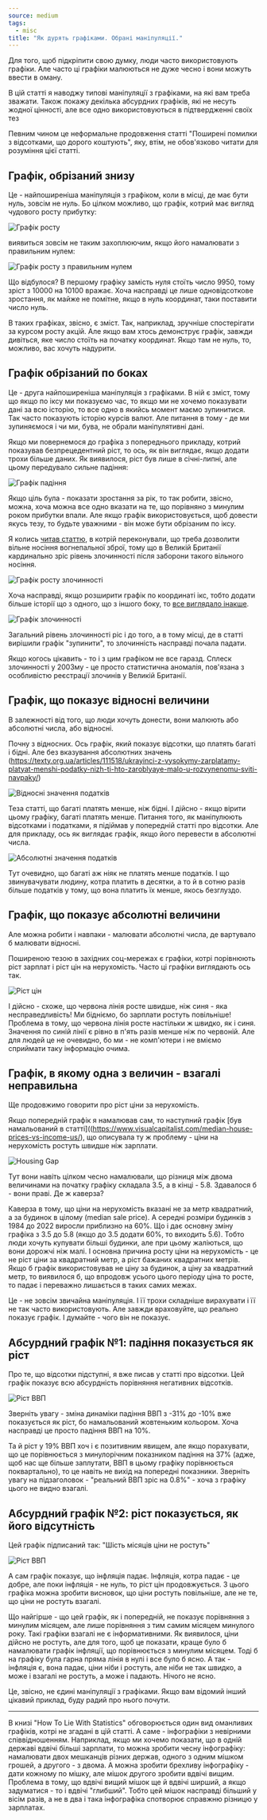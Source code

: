 ```yaml
---
source: medium
tags:
  - misc
title: "Як дурять графіками. Обрані маніпуляції."
---
```

Для того, щоб підкріпити свою думку, люди часто використовують графіки. 
Але часто ці графіки малюються не дуже чесно і вони можуть ввести в оману.

В цій статті я наводжу типові маніпуляції з графіками, на які вам треба зважати. 
Також покажу декілька абсурдних графіків, які не несуть жодної цінності, але все одно використовуються в підтвердженні своїх тез

Певним чином це неформальне продовження статті "Поширені помилки з відсотками, що дорого коштують", яку, втім, не обов'язково читати для розуміння цієї статті.

## Графік, обрізаний знизу

Це - найпоширеніша маніпуляція з графіком, коли в місці, де має бути нуль, зовсім не нуль.
Бо цілком можливо, що графік, котрий має вигляд чудового росту прибутку:

![Графік росту](/docs/assets/images/charts-manipulations/graph-rist.png)

виявиться зовсім не таким захоплюючим, якщо його намалювати з правильним нулем:

![Графік росту з правильним нулем](/docs/assets/images/charts-manipulations/real-y.png)

Що відбулося? В першому графіку замість нуля стоїть число 9950, тому зріст з 10000 на 10100 вражає.
Хоча насправді це лише одновідсоткове зростання, як майже не помітне, якщо в нуль координат, таки поставити число нуль.

В таких графіках, звісно, є зміст.
Так, наприклад, зручніше спостерігати за курсом росту акцій.
Але якщо вам хтось демонструє графік, завжди дивіться, яке число стоїть на початку координат.
Якщо там не нуль, то, можливо, вас хочуть надурити.

## Графік обрізаний по боках

Це - друга найпоширеніша маніпуляція з графіками.
В ній є зміст, тому що якщо по іксу ми показуємо час, то якщо ми не хочемо показувати дані за всю історію, то все одно в якийсь момент маємо зупинитися.
Так часто показують історію курсів валют.
Але питання в тому - де ми зупиняємося і чи ми, бува, не обрали маніпулятивні дані.

Якщо ми повернемося до графіка з попереднього прикладу, котрий показував безпрецедентний ріст, то ось, як він виглядає, якщо додати трохи більше даних.
Як виявилося, ріст був лише в січні-липні, але цьому передувало сильне падіння:

![Графік падіння](/docs/assets/images/charts-manipulations/real-x.png)

Якщо ціль була - показати зростання за рік, то так робити, звісно, можна, хоча можна все одно вказати на те, що порівняно з минулим роком прибутки впали. Але якщо графік використовується, щоб довести якусь тезу, то будьте уважними - він може бути обрізаним по іксу.

Я колись [читав статтю](https://zbroya.info/uk/blog/7838_pavlo-fris-pravo-gromadian-na-zbroiu-pro-et-contra/), в котрій переконували, що треба дозволити вільне носіння вогнепальної зброї, тому що в Великій Британії кардинально зріс рівень злочинності після заборони такого вільного носіння.

![Графік росту злочинності](/docs/assets/images/charts-manipulations/uk-graph-ban.png)

Хоча насправді, якщо розширити графік по координаті ікс, тобто додати більше історії що з одного, що з іншого боку, то [все виглядало інакше](https://skeptics.stackexchange.com/questions/40697/did-the-uk-homicide-rate-go-up-after-handgun-ownership-was-banned).

![Графік злочинності](/docs/assets/images/charts-manipulations/uk-gun-ban-large.png)

Загальний рівень злочинності ріс і до того, а в тому місці, де в статті вирішили графік "зупинити", то злочинність насправді почала падати.

Якщо когось цікавить - то і з цим графіком не все гаразд. Сплеск злочинності у 2003му - це просто статистична аномалія, пов'язана з особливістю реєстрації злочинів у Великій Британії.

## Графік, що показує відносні величини

В залежності від того, що люди хочуть донести, вони малюють або абсолютні числа, або відносні.

Почну з відносних.
Ось графік, який показує відсотки, що платять багаті і бідні. 
Але без вказування абсолютних значень (https://texty.org.ua/articles/111518/ukrayinci-z-vysokymy-zarplatamy-platyat-menshi-podatky-nizh-ti-hto-zaroblyaye-malo-u-rozvynenomu-sviti-navpaky/)

![Відносні значення податків](/docs/assets/images/charts-manipulations/medium_4.original.png)

Теза статті, що багаті платять менше, ніж бідні.
І дійсно - якщо вірити цьому графіку, багаті платять менше.
Питання того, як маніпулюють відсотками і податками, я підіймав у попередній статті про відсотки.
Але для прикладу, ось як виглядає графік, якщо його перевести в абсолютні числа.

![Абсолютні значення податків](/docs/assets/images/charts-manipulations/podatky-absolutni.png)

Тут очевидно, що багаті аж ніяк не платять менше податків.
І що звинувачувати людину, котра платить в десятки, а то й в сотню разів більше податків у тому, що вона платить їх менше, якось безглуздо.

## Графік, що показує абсолютні величини

Але можна робити і навпаки - малювати абсолютні числа, де вартувало б малювати відносні.

Поширеною тезою в західних соц-мережах є графіки, котрі порівнюють ріст зарплат і ріст цін на нерухомість.
Часто ці графіки виглядають ось так.

![Ріст цін](/docs/assets/images/charts-manipulations/nerukhomist-example.png)

І дійсно - схоже, що червона лінія росте швидше, ніж синя - яка несправедливість!
Ми бідніємо, бо зарплати ростуть повільніше!
Проблема в тому, що червона лінія росте настільки ж швидко, як і синя.
Значення по синій лінії є рівно в п'ять разів менше ніж по червоній.
Але для людей це не очевидно, бо ми - не комп'ютери і не вміємо сприймати таку інформацію очима.

## Графік, в якому одна з величин - взагалі неправильна 

Ще продовжимо говорити про ріст ціни за нерухомість.

Якщо попередній графік я намалював сам, то наступний графік [був намальований в статті]((https://www.visualcapitalist.com/median-house-prices-vs-income-us/), що описувала ту ж проблему - ціни на нерухомість ростуть швидше ніж зарплати.

![Housing Gap](/docs/assets/images/charts-manipulations/OC-U.S.-Income-Housing-Gap_Feb14.jpg)

Тут вони навіть цілком чесно намалювали, що різниця між двома величинами на початку графіку складала 3.5, а в кінці - 5.8.
Здавалося б - вони праві.
Де ж каверза?

Каверза в тому, що ціни на нерухомість вказані не за метр квадратний, а за будинок в цілому (median sale price).
А середні розміри будинків з 1984 до 2022 виросли приблизно на 60%.
Що і дає основну зміну графіка з 3.5 до 5.8 (якщо до 3.5 додати 60%, то виходить 5.6).
Тобто люди хочуть купувати більші будинки, але при цьому жаліються, що вони дорожчі ніж малі.
І основна причина росту ціни на нерухомість - це не ріст ціни за квадратний метр, а ріст бажаних квадратних метрів.
Якщо б графік використовував не ціну за будинок, а ціну за квадратний метр, то виявилося б, що впродовж усього цього періоду ціна то росте, то падає і переважно лишається в таких самих межах.

Це - не зовсім звичайна маніпуляція.
І її трохи складніше вирахувати і її не так часто використовують.
Але завжди враховуйте, що реально показує графік.
І думайте - чого він не показує.

## Абсурдний графік №1: падіння показується як ріст

Про те, що відсотки підступні, я вже писав у статті про відсотки.
Цей графік показує всю абсурдність порівняння негативних відсотків.

![Ріст ВВП](/docs/assets/images/charts-manipulations/rist-vvp.jpg)

Зверніть увагу - зміна динаміки падіння ВВП з -31% до -10% вже показується як ріст, бо намальований жовтеньким кольором.
Хоча насправді це просто падіння ВВП на 10%.

Та й ріст у 19% ВВП хоч і є позитивним явищем, але якщо порахувати, що це порівнюється з минулорічним показником падіння на 37% (адже, щоб нас ще більше заплутати, ВВП в цьому графіку порівнюється поквартально), то це навіть не вихід на попередні показники.
Зверніть увагу на підзаголовок - "реальний ВВП зріс на 0.8%" - хоча з графіку цього не видно взагалі.

## Абсурдний графік №2: ріст показується, як його відсутність

Цей графік підписаний так: "Шість місяців ціни не ростуть"

![Ріст ВВП](/docs/assets/images/charts-manipulations/polski-bank.jpeg)

А сам графік показує, що інфляція падає.
Інфляція, котра падає - це добре, але поки інфляція - не нуль, то ріст цін продовжується.
З цього графіка можна зробити висновок, що ціни ростуть повільніше, але не те, що ціни не ростуть взагалі.

Що найгірше - що цей графік, як і попередній, не показує порівняння з минулим місяцем, але лише порівняння з тим самим місяцем минулого року.
Такі графіки взагалі не є інформативними.
Як виявилося, ціни дійсно не ростуть, але для того, щоб це показати, краще було б намалювати графік інфляції, що порівнюється з минулим місяцем.
Тоді б на графіку була гарна пряма лінія в нулі і все було б ясно.
А так - інфляція є, вона падає, ціни ніби і ростуть, але ніби не так швидко, а може і взагалі не ростуть, а може і падають.
Нічого не ясно.

Це, звісно, не єдині маніпуляції з графіками. 
Якщо вам відомий інший цікавий приклад, буду радий про нього почути.

----------------

В книзі "How To Lie With Statistics" обговорюється один вид оманливих графіків, котрі не згадані в цій статті.
А саме - інфографіки з невірними співвідношенням.
Наприклад, якщо ми хочемо показати, що в одній державі вдвічі більші зарплати, то можна зробити чесну інфографіку:
намалювати двох мешканців різних держав, одного з одним мішком грошей, а другого - з двома.
А можна зробити брехливу інфографіку - дати кожному по мішку, але мішок другого зробити вдвічі вищим. 
Проблема в тому, що вдвічі вищий мішок ще й вдвічі ширший, а якщо задуматися - то і вдвічі "глибший".
Тобто цей мішок насправді більший у вісім разів, а не в два і така інфографіка спотворює справжню різницю у зарплатах.